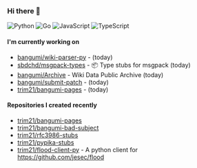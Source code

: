 ### Hi there 👋

![Python](https://img.shields.io/badge/python-3670A0?style=for-the-badge&logo=python&logoColor=ffdd54)
![Go](https://img.shields.io/badge/go-%2300ADD8.svg?style=for-the-badge&logo=go&logoColor=white)
![JavaScript](https://img.shields.io/badge/javascript-%23323330.svg?style=for-the-badge&logo=javascript&logoColor=%23F7DF1E)
![TypeScript](https://img.shields.io/badge/typescript-%23007ACC.svg?style=for-the-badge&logo=typescript&logoColor=white)

#### I'm currently working on

- [bangumi/wiki-parser-py](https://github.com/bangumi/wiki-parser-py) -  (today)
- [sbdchd/msgpack-types](https://github.com/sbdchd/msgpack-types) - :package: Type stubs for msgpack (today)
- [bangumi/Archive](https://github.com/bangumi/Archive) - Wiki Data Public Archive (today)
- [bangumi/submit-patch](https://github.com/bangumi/submit-patch) -  (today)
- [trim21/bangumi-pages](https://github.com/trim21/bangumi-pages) -  (today)

#### Repositories I created recently

- [trim21/bangumi-pages](https://github.com/trim21/bangumi-pages)
- [trim21/bangumi-bad-subject](https://github.com/trim21/bangumi-bad-subject)
- [trim21/rfc3986-stubs](https://github.com/trim21/rfc3986-stubs)
- [trim21/pypika-stubs](https://github.com/trim21/pypika-stubs)
- [trim21/flood-client-py](https://github.com/trim21/flood-client-py) - A python client for https://github.com/jesec/flood
